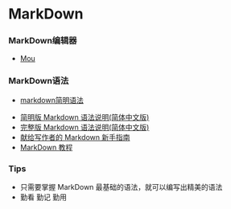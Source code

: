 # MarkDown
### MarkDown编辑器
- [Mou](http://25.io/mou/) 

### MarkDown语法
- [markdown简明语法](http://ibruce.info/2013/11/26/markdown/)
* [简明版 Markdown 语法说明(简体中文版)](http://wowubuntu.com/markdown/basic.html)
* [完整版 Markdown 语法说明(简体中文版)](http://wowubuntu.com/markdown/index.html)
* [献给写作者的 Markdown 新手指南](http://www.jianshu.com/p/q81RER)
* [MarkDown 教程](http://xianbai.me/learn-md/)

### Tips
* 只需要掌握 MarkDown 最基础的语法，就可以编写出精美的语法
* 勤看 勤记 勤用